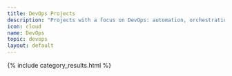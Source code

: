 ```yaml
---
title: DevOps Projects
description: "Projects with a focus on DevOps: automation, orchestration and CI/CD "
icon: cloud
name: DevOps
topic: devops
layout: default
---
```

{% include category_results.html %}